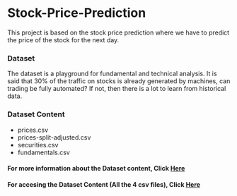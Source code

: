 # Stock-Price-Prediction
This project is based on the stock price prediction where we have to predict the price of the stock for the next day.

### Dataset
The dataset is a playground for fundamental and technical analysis. It is said that 30% of the traffic on stocks is already generated by machines, can trading be fully automated? If not, then there is a lot to learn from historical data.

### Dataset Content

* prices.csv
* prices-split-adjusted.csv
* securities.csv
* fundamentals.csv

#### For more information about the Dataset content, Click [Here](https://docs.google.com/document/d/1lPTLjJ16rk-6CqGwLLYGxKKyODma-cBTd-P5X-kAb4I/edit#)

#### For accesing the Dataset Content (All the 4 csv files), Click [Here](https://drive.google.com/drive/folders/1pU6qCnlxy6BlJW95tOcAV9_hOzyq7nKm)
